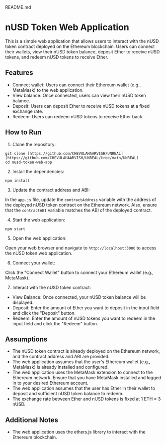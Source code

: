 README.md

# nUSD Token Web Application

This is a simple web application that allows users to interact with the nUSD token contract deployed on the Ethereum blockchain. Users can connect their wallets, view their nUSD token balance, deposit Ether to receive nUSD tokens, and redeem nUSD tokens to receive Ether.

## Features

- Connect wallet: Users can connect their Ethereum wallet (e.g., MetaMask) to the web application.
- View balance: Once connected, users can view their nUSD token balance.
- Deposit: Users can deposit Ether to receive nUSD tokens at a fixed exchange rate.
- Redeem: Users can redeem nUSD tokens to receive Ether back.

## How to Run

1. Clone the repository:

```
git clone [https://github.com/CHEVULAHAARVISH/UNREAL](https://github.com/CHEVULAHAARVISH/UNREAL/tree/main/UNREAL)
cd nusd-token-web-app
```

2. Install the dependencies:

```
npm install
```

3. Update the contract address and ABI:

In the `app.js` file, update the `contractAddress` variable with the address of the deployed nUSD token contract on the Ethereum network. Also, ensure that the `contractABI` variable matches the ABI of the deployed contract.

4. Start the web application:

```
npm start
```

5. Open the web application:

Open your web browser and navigate to `http://localhost:3000` to access the nUSD token web application.

6. Connect your wallet:

Click the "Connect Wallet" button to connect your Ethereum wallet (e.g., MetaMask).

7. Interact with the nUSD token contract:

- View Balance: Once connected, your nUSD token balance will be displayed.
- Deposit: Enter the amount of Ether you want to deposit in the input field and click the "Deposit" button.
- Redeem: Enter the amount of nUSD tokens you want to redeem in the input field and click the "Redeem" button.

## Assumptions

- The nUSD token contract is already deployed on the Ethereum network, and the contract address and ABI are provided.
- The web application assumes that the user's Ethereum wallet (e.g., MetaMask) is already installed and configured.
- The web application uses the MetaMask extension to connect to the Ethereum network. Ensure that you have MetaMask installed and logged in to your desired Ethereum account.
- The web application assumes that the user has Ether in their wallet to deposit and sufficient nUSD token balance to redeem.
- The exchange rate between Ether and nUSD tokens is fixed at 1 ETH = 3 nUSD.

## Additional Notes

- The web application uses the ethers.js library to interact with the Ethereum blockchain.
